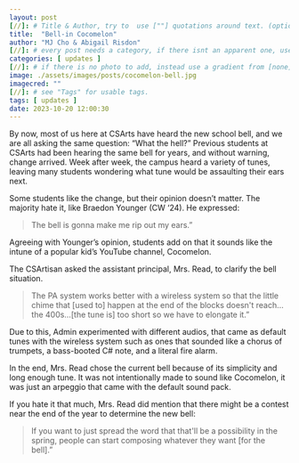 ```yaml
---
layout: post
[//]: # Title & Author, try to  use [""] quotations around text. (optional, just formality).
title:  "Bell-in Cocomelon"
author: "MJ Cho & Abigail Risdon"
[//]: # every post needs a category, if there isnt an apparent one, use [misc].
categories: [ updates ]
[//]: # if there is no photo to add, instead use a gradient from [none] folder by picking a number from 1-10. (all gradients are .jpg)
image: ./assets/images/posts/cocomelon-bell.jpg
imagecred: ""
[//]: # see "Tags" for usable tags.
tags: [ updates ]
date: 2023-10-20 12:00:30
---
```

By now, most of us here at CSArts have heard the new school bell, and we are all asking the same question: “What the hell?” Previous students at CSArts had been hearing the same bell for years, and without warning, change arrived. Week after week, the campus heard a variety of tunes, leaving many students wondering what tune would be assaulting their ears next. 

Some students like the change, but their opinion doesn’t matter. The majority hate it, like Braedon Younger (CW ‘24). He expressed:

> The bell is gonna make me rip out my ears.” 

Agreeing with Younger’s opinion, students add on that it sounds like the intune of a popular kid’s YouTube channel, Cocomelon. 

The CSArtisan asked the assistant principal, Mrs. Read, to clarify the bell situation. 

> The PA system works better with a wireless system so that the little chime that [used to] happen at the end of the blocks doesn't reach… the 400s…[the tune is] too short so we have to elongate it.” 

Due to this, Admin experimented with different audios, that came as default tunes with the wireless system such as ones that sounded like a chorus of trumpets, a bass-booted C# note, and a literal fire alarm. 

In the end, Mrs. Read chose the current bell because of its simplicity and long enough tune. It was not intentionally made to sound like Cocomelon, it was just an arpeggio that came with the default sound pack.

If you hate it that much, Mrs. Read did mention that there might be a contest near the end of the year to determine the new bell: 

> If you want to just spread the word that that'll be a possibility in the spring, people can start composing whatever they want [for the bell].” 